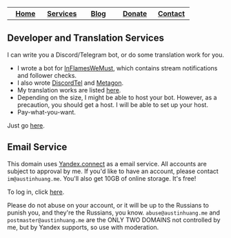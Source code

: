 <table class="tg">
  <tr>
    <th class="tg-baqh" width="20%"><a href="https://austinhuang.me">Home</a></th>
    <th class="tg-baqh" width="20%"><a href="https://austinhuang.me/services">Services</a></th>
    <th class="tg-baqh" width="20%"><a href="https://blog.austinhuang.me">Blog</a></th>
    <th class="tg-baqh" width="20%"><a href="https://austinhuang.me/donate">Donate</a></th>
    <th class="tg-baqh" width="20%"><a href="mailto:im@austinhuang.me">Contact</a></th>
  </tr>
</table>

## Developer and Translation Services
I can write you a Discord/Telegram bot, or do some translation work for you.

* I wrote a bot for [InFlamesWeMust](http://twitch.tv/inflameswemust), which contains stream notifications and follower checks.
* I also wrote [DiscordTel](http://discordtel.austinhuang.me) and [Metagon](https://metagon.cf).
* My translation works are listed [here](https://austinhuang.me/#i-also-help-in-some-other-projects).
* Depending on the size, I might be able to host your bot. However, as a precaution, you should get a host. I will be able to set up your host.
* Pay-what-you-want.

Just go [here](https://docs.google.com/forms/d/e/1FAIpQLScSGYm6NXhc8L_vFsWZjmz6LULB89CTKX5IiRWPAAurgbF43g/viewform).

## Email Service
This domain uses [Yandex.connect](http://connect.yandex.com) as a email service. All accounts are subject to approval by me. If you'd like to have an account, please contact `im@austinhuang.me`. You'll also get 10GB of online storage. It's free!

To log in, click [here](http://mail.yandex.com/for/austinhuang.me).

Please do not abuse on your account, or it will be up to the Russians to punish you, and they're the Russians, you know. `abuse@austinhuang.me` and `postmaster@austinhuang.me` are the ONLY TWO DOMAINS not controlled by me, but by Yandex supports, so use with moderation.
